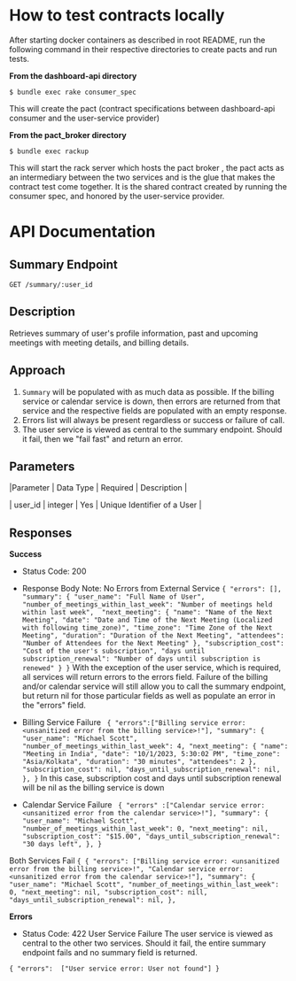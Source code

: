 # How to test contracts locally

After starting docker containers as described in root README, run the following command in their respective directories to create pacts and run tests.

**From the dashboard-api directory**
```
$ bundle exec rake consumer_spec
```
This will create the pact (contract specifications between dashboard-api consumer and the user-service provider)


**From the pact_broker directory**
```
$ bundle exec rackup
```
This will start the rack server which hosts the pact broker , the pact acts as an intermediary between the two services and is the glue that makes the contract test come together. It is the shared contract created by running the consumer spec, and honored by the user-service provider. 




# API Documentation

## Summary Endpoint

    GET /summary/:user_id

## Description

Retrieves summary of user's profile information, past and upcoming meetings with meeting details, and billing details.

## Approach

 1. `Summary` will be populated with as much data as possible. If the billing service or calendar service is down, then errors are returned from that service and the respective fields are populated with an empty response.
 2. Errors list will always be present regardless or success or failure of call.
 3. The user service is viewed as central to the summary endpoint. Should it fail, then we "fail fast" and return an error.

## Parameters

|Parameter    |  Data Type     | Required     | Description						      |

| user_id     |     integer    |      Yes     | Unique Identifier of a User |


## Responses

**Success**

 - Status Code: 200
 - Response Body
	Note: No Errors from External Service
    ``{ "errors": [],
       "summary": {
           "user_name": "Full Name of User",
           "number_of_meetings_within_last_week": "Number of meetings held within last week", 
           "next_meeting": {
    	       "name": "Name of the Next Meeting",
    	       "date": "Date and Time of the Next Meeting (Localized with following time_zone)",
    	       "time_zone": "Time Zone of the Next Meeting",
    	       "duration": "Duration of the Next Meeting",
    	       "attendees": "Number of Attendees for the Next Meeting"
    	      },
    	     "subscription_cost": "Cost of the user's subscription",
    	     "days until subscription_renewal": "Number of days until subscription is renewed"
    	    }
    	 }``
With the exception of the user service, which is required, all services will return errors to the errors field. Failure of the billing and/or calendar service will still allow you to call the summary endpoint, but return nil for those particular fields as well as populate an error in the "errors" field.

- Billing Service Failure
`` {
      "errors":["Billing service error: <unsanitized error from the billing service>!"],
      "summary": {
        "user_name": "Michael Scott",
        "number_of_meetings_within_last_week": 4,
        "next_meeting": { "name": "Meeting in India", "date": "10/1/2023, 5:30:02 PM", "time_zone": "Asia/Kolkata", "duration": "30 minutes", "attendees": 2 },
        "subscription_cost": nil,
        "days_until_subscription_renewal": nil,
      },
    }``
    In this case, subscription cost and days until subscription renewal will be nil as the billing service is down
- Calendar Service Failure
`` {
      "errors" :["Calendar service error: <unsanitized error from the calendar service>!"],
      "summary": {
        "user_name": "Michael Scott",
        "number_of_meetings_within_last_week": 0,
        "next_meeting": nil,
        "subscription_cost": "$15.00",
        "days_until_subscription_renewal": "30 days left",
      },
    }``

Both Services Fail
``{
		{ "errors": ["Billing service error: <unsanitized error from the billing service>!",
"Calendar service error: <unsanitized error from the calendar service>!"],
      "summary": {
        "user_name": "Michael Scott",
        "number_of_meetings_within_last_week": 0,
        "next_meeting": nil,
        "subscription_cost": nill,
        "days_until_subscription_renewal": nil,
      },
``

**Errors**
 - Status Code: 422
User Service Failure
The user service is viewed as central to the other two services. Should it fail, the entire summary endpoint fails and no summary field is returned.

``{ "errors":  ["User service error: User not found"] }``

